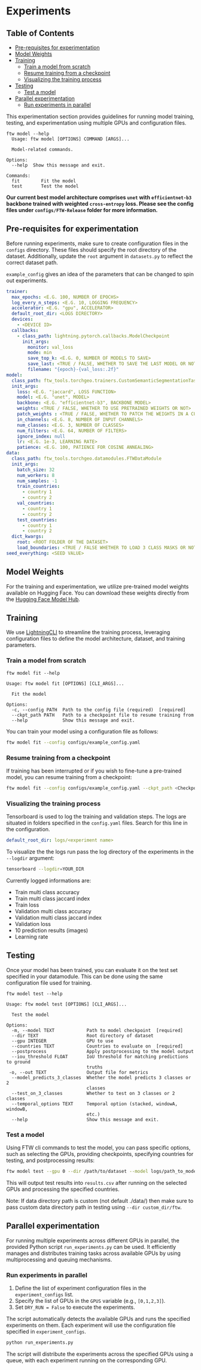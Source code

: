 # Experiments <!-- omit in toc -->

## Table of Contents <!-- omit in toc -->

- [Pre-requisites for experimentation](#pre-requisites-for-experimentation)
- [Model Weights](#model-weights)
- [Training](#training)
  - [Train a model from scratch](#train-a-model-from-scratch)
  - [Resume training from a checkpoint](#resume-training-from-a-checkpoint)
  - [Visualizing the training process](#visualizing-the-training-process)
- [Testing](#testing)
  - [Test a model](#test-a-model)
- [Parallel experimentation](#parallel-experimentation)
  - [Run experiments in parallel](#run-experiments-in-parallel)

This experimentation section provides guidelines for running model training, testing, and experimentation using multiple GPUs and configuration files.

```text
ftw model --help
  Usage: ftw model [OPTIONS] COMMAND [ARGS]...

  Model-related commands.

Options:
  --help  Show this message and exit.

Commands:
  fit        Fit the model
  test       Test the model
```

**Our current best model architecture comprises `unet` with `efficientnet-b3` backbone trained with weighted `cross-entropy` loss. Please see the config files under `configs/FTW-Release` folder for more information.**

## Pre-requisites for experimentation

Before running experiments, make sure to create configuration files in the `configs` directory. These files should specify the root directory of the dataset. Additionally, update the `root` argument in `datasets.py` to reflect the correct dataset path.

`example_config` gives an idea of the parameters that can be changed to spin out experiments.

```yaml
trainer:
  max_epochs: <E.G. 100, NUMBER OF EPOCHS>
  log_every_n_steps: <E.G. 10, LOGGING FREQUENCY>
  accelerator: <E.G. "gpu", ACCELERATOR>
  default_root_dir: <LOGS DIRECTORY>
  devices:
    - <DEVICE ID>
  callbacks:
    - class_path: lightning.pytorch.callbacks.ModelCheckpoint
      init_args:
        monitor: val_loss
        mode: min
        save_top_k: <E.G. 0, NUMBER OF MODELS TO SAVE>
        save_last: <TRUE / FALSE, WHETHER TO SAVE THE LAST MODEL OR NOT>
        filename: "{epoch}-{val_loss:.2f}"
model:
  class_path: ftw_tools.torchgeo.trainers.CustomSemanticSegmentationTask
  init_args:
    loss: <E.G. "jaccard", LOSS FUNCTION>
    model: <E.G. "unet", MODEL>
    backbone: <E.G. "efficientnet-b3", BACKBONE MODEL>
    weights: <TRUE / FALSE, WHETHER TO USE PRETRAINED WEIGHTS OR NOT>
    patch_weights : <TRUE / FALSE, WHETHER TO PATCH THE WEIGHTS IN A CUSTOM FORMAT OR NOT>
    in_channels: <E.G. 8, NUMBER OF INPUT CHANNELS>
    num_classes: <E.G. 3, NUMBER OF CLASSES>
    num_filters: <E.G. 64, NUMBER OF FILTERS>
    ignore_index: null
    lr: <E.G. 1e-3, LEARNING RATE>
    patience: <E.G. 100, PATIENCE FOR COSINE ANNEALING>
data:
  class_path: ftw_tools.torchgeo.datamodules.FTWDataModule
  init_args:
    batch_size: 32
    num_workers: 8
    num_samples: -1
    train_countries:
      - country 1
      - country 2
    val_countries:
      - country 1
      - country 2
    test_countries:
      - country 1
      - country 2
  dict_kwargs:
    root: <ROOT FOLDER OF THE DATASET>
    load_boundaries: <TRUE / FALSE WHETHER TO LOAD 3 CLASS MASKS OR NOT>
seed_everything: <SEED VALUE>
```

## Model Weights

For the training and experimentation, we utilize pre-trained model weights available on Hugging Face. You can download these weights directly from the [Hugging Face Model Hub](https://huggingface.co/torchgeo/fields-of-the-world).

## Training

We use [LightningCLI](https://lightning.ai/docs/pytorch/stable/api/lightning.pytorch.cli.LightningCLI.html) to streamline the training process, leveraging configuration files to define the model architecture, dataset, and training parameters.

### Train a model from scratch

```text
ftw model fit --help

Usage: ftw model fit [OPTIONS] [CLI_ARGS]...

  Fit the model

Options:
  -c, --config PATH  Path to the config file (required)  [required]
  --ckpt_path PATH   Path to a checkpoint file to resume training from
  --help             Show this message and exit.
```

You can train your model using a configuration file as follows:

```bash
ftw model fit --config configs/example_config.yaml
```

### Resume training from a checkpoint

If training has been interrupted or if you wish to fine-tune a pre-trained model, you can resume training from a checkpoint:

```bash
ftw model fit --config configs/example_config.yaml --ckpt_path <Checkpoint File Path>
```

### Visualizing the training process

Tensorboard is used to log the training and validation steps. The logs are situated in folders specified in the `config.yaml` files. Search for this line in the configuration.

```yaml
default_root_dir: logs/<experiment name>
```

To visualize the the logs run pass the log directory of the experiments in the `--logdir` argument:

```bash
tensorboard --logdir=YOUR_DIR
```

Currently logged informations are:

- Train multi class accuracy
- Train multi class jaccard index
- Train loss
- Validation multi class accuracy
- Validation multi class jaccard index
- Validation loss
- 10 prediction results (images)
- Learning rate

## Testing

Once your model has been trained, you can evaluate it on the test set specified in your datamodule. This can be done using the same configuration file used for training.

```text
ftw model test --help

Usage: ftw model test [OPTIONS] [CLI_ARGS]...

  Test the model

Options:
  -m, --model TEXT            Path to model checkpoint  [required]
  --dir TEXT                  Root directory of dataset
  --gpu INTEGER               GPU to use
  --countries TEXT            Countries to evaluate on  [required]
  --postprocess               Apply postprocessing to the model output
  --iou_threshold FLOAT       IoU threshold for matching predictions to ground
                              truths
 -o, --out TEXT               Output file for metrics
  --model_predicts_3_classes  Whether the model predicts 3 classes or 2
                              classes
  --test_on_3_classes         Whether to test on 3 classes or 2 classes
  --temporal_options TEXT     Temporal option (stacked, windowA, windowB,
                              etc.)
  --help                      Show this message and exit.
```

### Test a model

Using FTW cli commands to test the model, you can pass specific options, such as selecting the GPUs, providing checkpoints, specifying countries for testing, and postprocessing results:

```bash
ftw model test --gpu 0 --dir /path/to/dataset --model logs/path_to_model/checkpoints/last.ckpt --countries country_to_test_on --out results.csv
```

This will output test results into `results.csv` after running on the selected GPUs and processing the specified countries.

Note: If data directory path is custom (not default ./data/) then make sure to pass custom data directory path in testing using ```--dir custom_dir/ftw```.

## Parallel experimentation

For running multiple experiments across different GPUs in parallel, the provided Python script `run_experiments.py` can be used. It efficiently manages and distributes training tasks across available GPUs by using multiprocessing and queuing mechanisms.

### Run experiments in parallel

1. Define the list of experiment configuration files in the `experiment_configs` list.
2. Specify the list of GPUs in the `GPUS` variable (e.g., `[0,1,2,3]`).
3. Set `DRY_RUN = False` to execute the experiments.

The script automatically detects the available GPUs and runs the specified experiments on them. Each experiment will use the configuration file specified in `experiment_configs`.

```bash
python run_experiments.py
```

The script will distribute the experiments across the specified GPUs using a queue, with each experiment running on the corresponding GPU.
